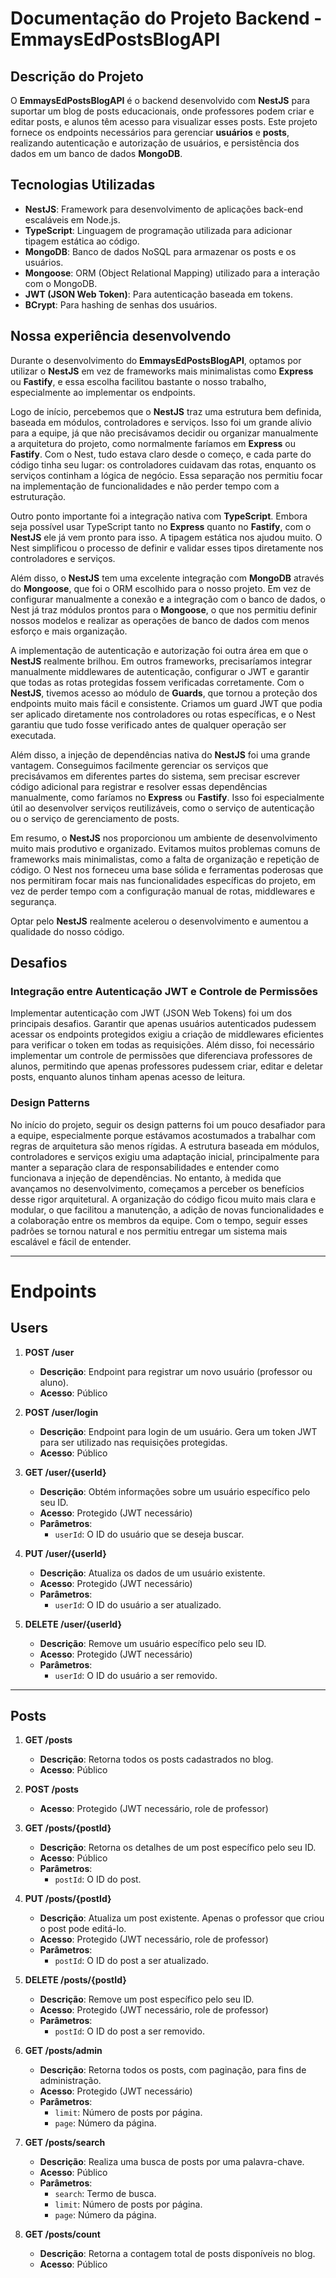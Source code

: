 # Documentação do Projeto Backend - EmmaysEdPostsBlogAPI

## Descrição do Projeto

O **EmmaysEdPostsBlogAPI** é o backend desenvolvido com **NestJS** para suportar um blog de posts educacionais, onde professores podem criar e editar posts, e alunos têm acesso para visualizar esses posts. Este projeto fornece os endpoints necessários para gerenciar **usuários** e **posts**, realizando autenticação e autorização de usuários, e persistência dos dados em um banco de dados **MongoDB**.

## Tecnologias Utilizadas

- **NestJS**: Framework para desenvolvimento de aplicações back-end escaláveis em Node.js.
- **TypeScript**: Linguagem de programação utilizada para adicionar tipagem estática ao código.
- **MongoDB**: Banco de dados NoSQL para armazenar os posts e os usuários.
- **Mongoose**: ORM (Object Relational Mapping) utilizado para a interação com o MongoDB.
- **JWT (JSON Web Token)**: Para autenticação baseada em tokens.
- **BCrypt**: Para hashing de senhas dos usuários.

## Nossa experiência desenvolvendo

Durante o desenvolvimento do **EmmaysEdPostsBlogAPI**, optamos por utilizar o **NestJS** em vez de frameworks mais minimalistas como **Express** ou **Fastify**, e essa escolha facilitou bastante o nosso trabalho, especialmente ao implementar os endpoints.

Logo de início, percebemos que o **NestJS** traz uma estrutura bem definida, baseada em módulos, controladores e serviços. Isso foi um grande alívio para a equipe, já que não precisávamos decidir ou organizar manualmente a arquitetura do projeto, como normalmente faríamos em **Express** ou **Fastify**. Com o Nest, tudo estava claro desde o começo, e cada parte do código tinha seu lugar: os controladores cuidavam das rotas, enquanto os serviços continham a lógica de negócio. Essa separação nos permitiu focar na implementação de funcionalidades e não perder tempo com a estruturação.

Outro ponto importante foi a integração nativa com **TypeScript**. Embora seja possível usar TypeScript tanto no **Express** quanto no **Fastify**, com o **NestJS** ele já vem pronto para isso. A tipagem estática nos ajudou muito. O Nest simplificou o processo de definir e validar esses tipos diretamente nos controladores e serviços.

Além disso, o **NestJS** tem uma excelente integração com **MongoDB** através do **Mongoose**, que foi o ORM escolhido para o nosso projeto. Em vez de configurar manualmente a conexão e a integração com o banco de dados, o Nest já traz módulos prontos para o **Mongoose**, o que nos permitiu definir nossos modelos e realizar as operações de banco de dados com menos esforço e mais organização.

A implementação de autenticação e autorização foi outra área em que o **NestJS** realmente brilhou. Em outros frameworks, precisaríamos integrar manualmente middlewares de autenticação, configurar o JWT e garantir que todas as rotas protegidas fossem verificadas corretamente. Com o **NestJS**, tivemos acesso ao módulo de **Guards**, que tornou a proteção dos endpoints muito mais fácil e consistente. Criamos um guard JWT que podia ser aplicado diretamente nos controladores ou rotas específicas, e o Nest garantiu que tudo fosse verificado antes de qualquer operação ser executada.

Além disso, a injeção de dependências nativa do **NestJS** foi uma grande vantagem. Conseguimos facilmente gerenciar os serviços que precisávamos em diferentes partes do sistema, sem precisar escrever código adicional para registrar e resolver essas dependências manualmente, como faríamos no **Express** ou **Fastify**. Isso foi especialmente útil ao desenvolver serviços reutilizáveis, como o serviço de autenticação ou o serviço de gerenciamento de posts.

Em resumo, o **NestJS** nos proporcionou um ambiente de desenvolvimento muito mais produtivo e organizado. Evitamos muitos problemas comuns de frameworks mais minimalistas, como a falta de organização e repetição de código. O Nest nos forneceu uma base sólida e ferramentas poderosas que nos permitiram focar mais nas funcionalidades específicas do projeto, em vez de perder tempo com a configuração manual de rotas, middlewares e segurança.

Optar pelo **NestJS** realmente acelerou o desenvolvimento e aumentou a qualidade do nosso código.

## Desafios

### Integração entre Autenticação JWT e Controle de Permissões

Implementar autenticação com JWT (JSON Web Tokens) foi um dos principais desafios. Garantir que apenas usuários autenticados pudessem acessar os endpoints protegidos exigiu a criação de middlewares eficientes para verificar o token em todas as requisições. Além disso, foi necessário implementar um controle de permissões que diferenciava professores de alunos, permitindo que apenas professores pudessem criar, editar e deletar posts, enquanto alunos tinham apenas acesso de leitura.

### Design Patterns

No início do projeto, seguir os design patterns foi um pouco desafiador para a equipe, especialmente porque estávamos acostumados a trabalhar com regras de arquitetura são menos rígidas. A estrutura baseada em módulos, controladores e serviços exigiu uma adaptação inicial, principalmente para manter a separação clara de responsabilidades e entender como funcionava a injeção de dependências. No entanto, à medida que avançamos no desenvolvimento, começamos a perceber os benefícios desse rigor arquitetural. A organização do código ficou muito mais clara e modular, o que facilitou a manutenção, a adição de novas funcionalidades e a colaboração entre os membros da equipe. Com o tempo, seguir esses padrões se tornou natural e nos permitiu entregar um sistema mais escalável e fácil de entender.

---

# Endpoints

## Users

1. **POST /user**

   - **Descrição**: Endpoint para registrar um novo usuário (professor ou aluno).
   - **Acesso**: Público

2. **POST /user/login**

   - **Descrição**: Endpoint para login de um usuário. Gera um token JWT para ser utilizado nas requisições protegidas.
   - **Acesso**: Público

3. **GET /user/{userId}**

   - **Descrição**: Obtém informações sobre um usuário específico pelo seu ID.
   - **Acesso**: Protegido (JWT necessário)
   - **Parâmetros**:
     - `userId`: O ID do usuário que se deseja buscar.

4. **PUT /user/{userId}**

   - **Descrição**: Atualiza os dados de um usuário existente.
   - **Acesso**: Protegido (JWT necessário)
   - **Parâmetros**:
     - `userId`: O ID do usuário a ser atualizado.

5. **DELETE /user/{userId}**
   - **Descrição**: Remove um usuário específico pelo seu ID.
   - **Acesso**: Protegido (JWT necessário)
   - **Parâmetros**:
     - `userId`: O ID do usuário a ser removido.

---

## Posts

1. **GET /posts**

   - **Descrição**: Retorna todos os posts cadastrados no blog.
   - **Acesso**: Público

2. **POST /posts**

   - **Acesso**: Protegido (JWT necessário, role de professor)

3. **GET /posts/{postId}**

   - **Descrição**: Retorna os detalhes de um post específico pelo seu ID.
   - **Acesso**: Público
   - **Parâmetros**:
     - `postId`: O ID do post.

4. **PUT /posts/{postId}**

   - **Descrição**: Atualiza um post existente. Apenas o professor que criou o post pode editá-lo.
   - **Acesso**: Protegido (JWT necessário, role de professor)
   - **Parâmetros**:
     - `postId`: O ID do post a ser atualizado.

5. **DELETE /posts/{postId}**

   - **Descrição**: Remove um post específico pelo seu ID.
   - **Acesso**: Protegido (JWT necessário, role de professor)
   - **Parâmetros**:
     - `postId`: O ID do post a ser removido.

6. **GET /posts/admin**

   - **Descrição**: Retorna todos os posts, com paginação, para fins de administração.
   - **Acesso**: Protegido (JWT necessário)
   - **Parâmetros**:
     - `limit`: Número de posts por página.
     - `page`: Número da página.

7. **GET /posts/search**

   - **Descrição**: Realiza uma busca de posts por uma palavra-chave.
   - **Acesso**: Público
   - **Parâmetros**:
     - `search`: Termo de busca.
     - `limit`: Número de posts por página.
     - `page`: Número da página.

8. **GET /posts/count**
   - **Descrição**: Retorna a contagem total de posts disponíveis no blog.
   - **Acesso**: Público
